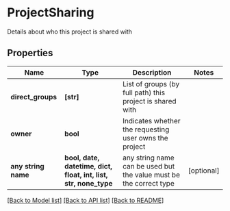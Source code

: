 # ProjectSharing

Details about who this project is shared with

## Properties
Name | Type | Description | Notes
------------ | ------------- | ------------- | -------------
**direct_groups** | **[str]** | List of groups (by full path) this project is shared with | 
**owner** | **bool** | Indicates whether the requesting user owns the project | 
**any string name** | **bool, date, datetime, dict, float, int, list, str, none_type** | any string name can be used but the value must be the correct type | [optional]

[[Back to Model list]](../README.md#documentation-for-models) [[Back to API list]](../README.md#documentation-for-api-endpoints) [[Back to README]](../README.md)


